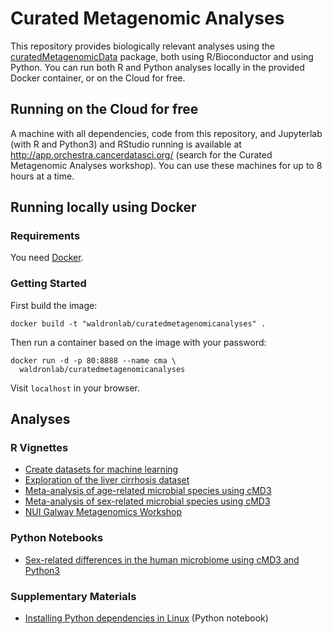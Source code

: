 # Curated Metagenomic Analyses

This repository provides biologically relevant analyses using the [curatedMetagenomicData](https://bioconductor.org/packages/curatedMetagenomicData/) package, both using R/Bioconductor and using Python. You can run both R and Python analyses locally in the provided Docker container, or on the Cloud for free.

## Running on the Cloud for free

A machine with all dependencies, code from this repository, and Jupyterlab (with R and Python3) and RStudio running is available at http://app.orchestra.cancerdatasci.org/ (search for the Curated Metagenomic Analyses workshop). You can use these machines for up to 8 hours at a time.

## Running locally using Docker

### Requirements

You need [Docker](https://docs.docker.com/get-docker/).

### Getting Started

First build the image:

    docker build -t "waldronlab/curatedmetagenomicanalyses" .

Then run a container based on the image with your password:

    docker run -d -p 80:8888 --name cma \
      waldronlab/curatedmetagenomicanalyses

Visit `localhost` in your browser.

## Analyses

### R Vignettes

* [Create datasets for machine learning](https://waldronlab.io/curatedMetagenomicAnalyses/articles/MLdatasets.html)
* [Exploration of the liver cirrhosis dataset](https://waldronlab.io/curatedMetagenomicAnalyses/articles/explorecirrhosis.html)
* [Meta-analysis of age-related microbial species using cMD3](https://waldronlab.io/curatedMetagenomicAnalyses/articles/Age_metaanalysis_vignette.html)
* [Meta-analysis of sex-related microbial species using cMD3](https://waldronlab.io/curatedMetagenomicAnalyses/articles/Sex_metaanalysis_vignette.html)
* [NUI Galway Metagenomics Workshop](https://github.com/waldronlab/curatedMetagenomicAnalyses/blob/vignettes/NUI-Galway-Metagenomics-Workshop.Rmd)

### Python Notebooks

* [Sex-related differences in the human microbiome using cMD3 and Python3](https://github.com/waldronlab/curatedMetagenomicAnalyses/blob/main/vignettes/sexContrastMicrobiomeAnalysis.ipynb)

### Supplementary Materials 

* [Installing Python dependencies in Linux](https://github.com/waldronlab/curatedMetagenomicAnalyses/blob/main/vignettes/installation.ipynb) (Python notebook)
